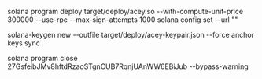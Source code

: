 solana program deploy target/deploy/acey.so --with-compute-unit-price 300000 --use-rpc --max-sign-attempts 1000 solana config set --url ""

solana-keygen new --outfile target/deploy/acey-keypair.json --force 
anchor keys sync

solana program close 27GsfeibJMv8hftdRzaoSTgnCUB7RqnjUAnWW6EBiJub --bypass-warning
